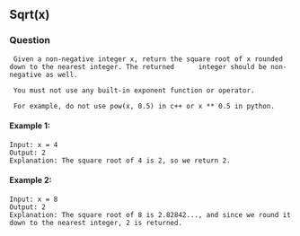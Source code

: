 ## Sqrt(x)

### Question 

     Given a non-negative integer x, return the square root of x rounded down to the nearest integer. The returned      integer should be non-negative as well.
     
     You must not use any built-in exponent function or operator.
     
     For example, do not use pow(x, 0.5) in c++ or x ** 0.5 in python.
 

#### Example 1:

    Input: x = 4
    Output: 2
    Explanation: The square root of 4 is 2, so we return 2.
#### Example 2:

    Input: x = 8
    Output: 2
    Explanation: The square root of 8 is 2.82842..., and since we round it down to the nearest integer, 2 is returned.
 